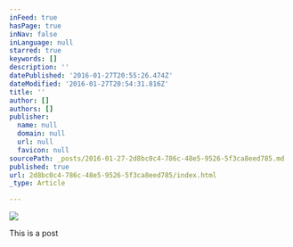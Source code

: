 ```yaml
---
inFeed: true
hasPage: true
inNav: false
inLanguage: null
starred: true
keywords: []
description: ''
datePublished: '2016-01-27T20:55:26.474Z'
dateModified: '2016-01-27T20:54:31.816Z'
title: ''
author: []
authors: []
publisher:
  name: null
  domain: null
  url: null
  favicon: null
sourcePath: _posts/2016-01-27-2d8bc0c4-786c-48e5-9526-5f3ca8eed785.md
published: true
url: 2d8bc0c4-786c-48e5-9526-5f3ca8eed785/index.html
_type: Article

---
```

![](https://the-grid-user-content.s3-us-west-2.amazonaws.com/7c55047c-bd43-43cc-aa3a-f3db089c70d6.jpg)

This is a post